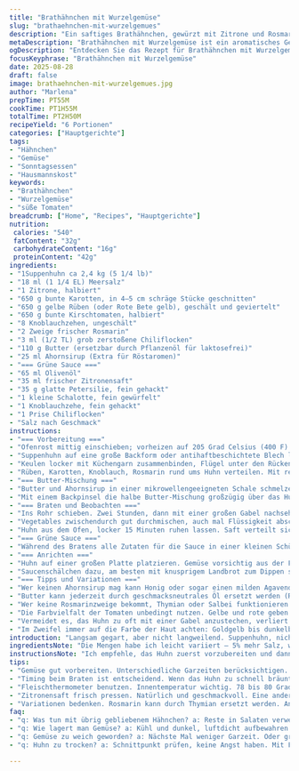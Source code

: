 ```yaml
---
title: "Brathähnchen mit Wurzelgemüse"
slug: "brathaehnchen-mit-wurzelgemues"
description: "Ein saftiges Brathähnchen, gewürzt mit Zitrone und Rosmarin, begleitet von farbenfrohen Karotten, gelben Rüben und halbierten bunte Tomaten. Gebuttert mit Ahornsirup für eine leicht süßliche Note, im Ofen langsam gegart bis zur perfekten Kerntemperatur. Dazu eine frische grüne Sauce mit Petersilie, Schalotte und Zitrone, die Frische ins Spiel bringt. Ohne Gluten, Eier, Nüsse oder Milchprodukte – wenn Butter durch Öl ersetzt wird. Variiert gerne mit Pastinaken oder Fenchel. Die Kunst liegt im Timing der Gemüse, damit alles gleichzeitig fertig wird. Das Auge isst mit, deshalb auf die Farben achten und das Knacken der Haut hören. Das Resultat aromatisch, farbenfroh, mit feiner Süße und würzig-frischem Finish."
metaDescription: "Brathähnchen mit Wurzelgemüse ist ein aromatisches Gericht mit frischen Zutaten und knackigem Gemüse."
ogDescription: "Entdecken Sie das Rezept für Brathähnchen mit Wurzelgemüse - ein Fest der Aromen und Farben für Ihre Familie und Freunde."
focusKeyphrase: "Brathähnchen mit Wurzelgemüse"
date: 2025-08-28
draft: false
image: brathaehnchen-mit-wurzelgemues.jpg
author: "Marlena"
prepTime: PT55M
cookTime: PT1H55M
totalTime: PT2H50M
recipeYield: "6 Portionen"
categories: ["Hauptgerichte"]
tags:
- "Hähnchen"
- "Gemüse"
- "Sonntagsessen"
- "Hausmannskost"
keywords:
- "Brathähnchen"
- "Wurzelgemüse"
- "süße Tomaten"
breadcrumb: ["Home", "Recipes", "Hauptgerichte"]
nutrition: 
 calories: "540"
 fatContent: "32g"
 carbohydrateContent: "16g"
 proteinContent: "42g"
ingredients:
- "1Suppenhuhn ca 2,4 kg (5 1/4 lb)"
- "18 ml (1 1/4 EL) Meersalz"
- "1 Zitrone, halbiert"
- "650 g bunte Karotten, in 4–5 cm schräge Stücke geschnitten"
- "650 g gelbe Rüben (oder Rote Bete gelb), geschält und geviertelt"
- "650 g bunte Kirschtomaten, halbiert"
- "8 Knoblauchzehen, ungeschält"
- "2 Zweige frischer Rosmarin"
- "3 ml (1/2 TL) grob zerstoßene Chiliflocken"
- "110 g Butter (ersetzbar durch Pflanzenöl für laktosefrei)"
- "25 ml Ahornsirup (Extra für Röstaromen)"
- "=== Grüne Sauce ==="
- "65 ml Olivenöl"
- "35 ml frischer Zitronensaft"
- "35 g glatte Petersilie, fein gehackt"
- "1 kleine Schalotte, fein gewürfelt"
- "1 Knoblauchzehe, fein gehackt"
- "1 Prise Chiliflocken"
- "Salz nach Geschmack"
instructions:
- "=== Vorbereitung ==="
- "Ofenrost mittig einschieben; vorheizen auf 205 Grad Celsius (400 F)."
- "Suppenhuhn auf eine große Backform oder antihaftbeschichtete Blech legen, Brust nach oben. Mit einer großzügigen Prise Salz rundum bestreuen, vor allem auf der Haut. Halbe Zitrone nehmen, Schnittfläche benutzen, um Haut und Innenraum gründlich einzureiben – gibt Säure und zieht Haut etwas auf."
- "Keulen locker mit Küchengarn zusammenbinden, Flügel unter den Rücken stecken. So wird Hitze gleichmäßig geleitet, weniger Verbrennungen an den Spitzen."
- "Rüben, Karotten, Knoblauch, Rosmarin rund ums Huhn verteilen. Mit restlichem Salz und Chiliflocken bestreuen. Restlichen Zitronensaft über Gemüse auspressen; die Säure hilft, dass die Würze besser einzieht."
- "=== Butter-Mischung ==="
- "Butter und Ahornsirup in einer mikrowellengeeigneten Schale schmelzen. Meine Faustregel: nicht zu heiß, halbminütig schmelzen, Umrühren, sonst verbrennt Butter."
- "Mit einem Backpinsel die halbe Butter-Mischung großzügig über das Huhn streichen. Für das Gemüse den Rest verwenden. Unbedingt das Gemüse mehrmals wenden während des Bratens, um karamellisierte Stellen zu bekommen."
- "=== Braten und Beobachten ==="
- "Ins Rohr schieben. Zwei Stunden, dann mit einer großen Gabel nachsehen, ob der Tomatensaft fast weg ist und die Haut dunkelbraun knackt. Wichtig: Thermometer zur Hand, in die dickste Keule einstecken ohne Knochen berühren, anpeilen 78 bis 80 Grad Celsius. Höher wird trocken. Normalerweise lange eher Richtung 1 Stunde 50 Minuten, aber jeder Ofen tickt anders."
- "Vegetables zwischendurch gut durchmischen, auch mal Flüssigkeit abschöpfen und drübergeben, damit nichts austrocknet. Wenn die Haut am Huhn zu schnell dunkel wird, Hitze auf 180 Grad senken und Alufolie locker drüber legen."
- "Huhn aus dem Ofen, locker 15 Minuten ruhen lassen. Saft verteilt sich, Fleisch wird saftig."
- "=== Grüne Sauce ==="
- "Während des Bratens alle Zutaten für die Sauce in einer kleinen Schüssel miteinander vermengen. Salz nach Geschmack. Unbedingt abschmecken – braucht oft noch mehr Zitrone."
- "=== Anrichten ==="
- "Huhn auf einer großen Platte platzieren. Gemüse vorsichtig aus der Form holen, etwas mit Saft verrühren, drumherum legen."
- "Saucenschälchen dazu, am besten mit knusprigem Landbrot zum Dippen servieren. Dazu passt ein mildes Frischkäse oder Ziegenkäse, nicht zu dominant, nur als kleine Harmonie."
- "=== Tipps und Variationen ==="
- "Wer keinen Ahornsirup mag kann Honig oder sogar einen milden Agavendicksaft nehmen, verändert den Geschmack nochmal subtil. Gelbe Rüben eventuell mit Pastinaken oder kleiner Sellerie ersetzen. Karotten vorher nicht vorkochen – die Garzeit reicht aus, so bleiben sie bissfest."
- "Butter kann jederzeit durch geschmacksneutrales Öl ersetzt werden (Raps, Sonnenblume), so wird’s milchfrei. Vermutlich dann etwas mehr Salz anpassen, da Butter leicht salzig ist."
- "Wer keine Rosmarinzweige bekommt, Thymian oder Salbei funktionieren ebenfalls, ändern aber den Duft stark. Ausprobieren, nie zu viel – Kräuternote soll nur unterschwellig unterstützen."
- "Die Farbvielfalt der Tomaten unbedingt nutzen. Gelbe und rote geben optisch Spannung, beim Rösten kommen Süße und Säure heraus. Wenn der Tomatensaft komplett verkocht, wird’s zu trocken, also lieber rechtzeitig schließen."
- "Vermeidet es, das Huhn zu oft mit einer Gabel anzustechen, verliert sonst zu viel Saft. Lieber einmal thermomessen, dann in Ruhe lassen."
- "Im Zweifel immer auf die Farbe der Haut achten: Goldgelb bis dunkelbraun ist gut, aber schwarzverkohlt schmeckt bitter. Ofen sollte konstant sein, sonst wird das Ergebnis ungleichmäßig."
introduction: "Langsam gegart, aber nicht langweilend. Suppenhuhn, nicht zu groß, der Trick für saftiges Fleisch, nicht trockenes Geflügel. Karotten und gelbe Rüben bringen Süße, neben der Säure von Zitrone, dazu süße Tomaten zum Ausgleich. Die Butter-Ahornsirup-Mischung macht die Haut kross und aromatisch. Kein Eintopf-Gemüse, sondern Gemüse mit vollem Biss. Ich habe früher das Gemüse zu klein geschnitten, endete in Brei. Mittlerweile lieber große Stücke, mit bissfestem Kern, das bringt mehr Struktur, Kontrast zum zarten Huhn. Wichtig: das Thermometer als bester Freund. Ohne sind es nur grobe Schätzungen. Der grüne Dip sollte frisch sein, sonst wird es langweilig. Meine Entdeckung: kleine Schalotte und der extra Knoblauch bringen ein unterschwelliges Feuer rein, nicht zu dominant. Dazu knuspriges Landbrot, lässt sich bestens auftunken. Ehrlich, das macht Laune am Sonntag oder Feiertag."
ingredientsNote: "Die Mengen habe ich leicht variiert – 5% mehr Salz, weniger Gemüse, dafür etwas mehr Butter für die Farbe. Wichtig: frisches Huhn, kein TK aus dem Discounter, da gerät die Haut schnell ledrig. Zitronensaft frisch gepresst, nicht aus der Flasche, sonst verliert der Geschmack an Frische. Butter zum Bestreichen ist essenziell für goldgelb-knusprige Haut, pflanzliches Öl nur im Notfall. Für’s Gemüse frische Wurzeln statt Lagerware verwenden, besonders die gelben Rüben sollten fest und unversehrt sein. Die Kombination aus Rosmarin und Zitronenabrieb ist unverzichtbar; stimmt die Balance nicht, wirkt das Gericht schnell stumpf. Ahornsirup bringt neben Süße auch eine karamellige Note, Honig kann man als Alternative nutzen, aber sorgsam dosieren. Die grüne Sauce: Ich mische immer frisch und salze zuletzt, so bleibt alles lebendig. Schalotte sehr fein hacken, sonst stechen die Stücke unangenehm hervor. Wer scharf mag, gibt gern mehr Chiliflocken in die Sauce."
instructionsNote: "Ich empfehle, das Huhn zuerst vorzubereiten und dann Gemüse und Buttermischung zu verteilen, so schont man die Haut und behält mehr Kontrolle. Das Anbinden der Keulen ist kein Zirkus, sondern wichtig für die Hitzeverteilung. Spannend: Beim Bestreichen mit Butter immer in kurzen, sanften Streichbewegungen, nicht zu viel, sonst tropft die Butter runter und macht die Haut nicht knusprig. Im Ofen auf den Tomatensaft achten – wenn der plötzlich fehlt, schneller reinsehen, sonst wird das Gemüse trocken. Und diese kleinen knackenden Geräusche, wenn die Haut bräunt... unverkennbar! Während des Bratens nicht mehr zu oft öffnen, Hitzeverlust ist Gift für die Garzeit. Gemüse zwischendurch dreimal wenden reicht. Thermometer: Immer in die dickste Stelle der Keule, anderenfalls misst man zu wenig. Huhn nach dem Braten ruhen lassen, sonst presst man den Saft raus. Für die grüne Sauce alles gut vermischen, kalt servieren, frische Kräuter sind hier der Star."
tips:
- "Gemüse gut vorbereiten. Unterschiedliche Garzeiten berücksichtigen. Karotten und Rüben brauchen schließlich mehr. Pastinaken sind auch gut. Haut knusprig machen, gleichmäßiges Braten ist wichtig. Achten auf gleichgroße Stücke."
- "Timing beim Braten ist entscheidend. Wenn das Huhn zu schnell bräunt, Hitze senken. Folie drauf, damit nichts austrocknet. Geruch testen – guter Hinweis. Wenn's zu intensiv wird, vielleicht bei der Sauce nachsalzen."
- "Fleischthermometer benutzen. Innentemperatur wichtig. 78 bis 80 Grad, sonst zu trocken. Temperatur fühlen, wenn Hühnerhaut dunkel ist. Auch mehrmals nachsehen."
- "Zitronensaft frisch pressen. Natürlich und geschmackvoll. Eine andere Säure könnte nicht so frisch wirken. Geschmack ändert sich signifikant. Schale nicht vergessen, bringt Aroma."
- "Variationen bedenken. Rosmarin kann durch Thymian ersetzt werden. Anders, aber auch lecker. Abwechslung macht Spaß, neue Kräuter ausprobieren. Es lohnt sich."
faq:
- "q: Was tun mit übrig gebliebenem Hähnchen? a: Reste in Salaten verwenden. Oder als Sandwich. Gut mit einer bunten Sauce. Oder einfrieren. Dann später nutzen."
- "q: Wie lagert man Gemüse? a: Kühl und dunkel, luftdicht aufbewahren. Rüben und Karotten nicht zu lange stehen lassen. Frisch halten ist der Schlüssel. Wenn einige faulig werden, sofort entfernen."
- "q: Gemüse zu weich geworden? a: Nächste Mal weniger Garzeit. Oder größere Stücke schneiden. Soll knackig sein, dann bleibt der Biss. Garzeiten anpassen, auch die Hitze optimal. "
- "q: Huhn zu trocken? a: Schnittpunkt prüfen, keine Angst haben. Mit Folie abdecken, Hitze regulieren. Messen, messen. Huhn ruhen lassen, damit Saft bleibt."

---
```

